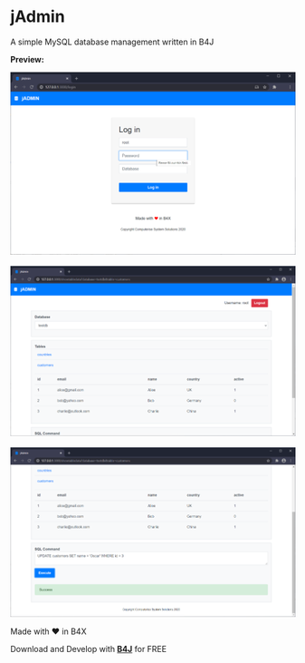 # jAdmin
A simple MySQL database management written in B4J

**Preview:**

<img src="https://github.com/pyhoon/jAdmin/blob/master/Preview/screen1.png" title="Login" /> &nbsp; 
<img src="https://github.com/pyhoon/jAdmin/blob/master/Preview/screen2.png" title="List tables" /> &nbsp; 
<img src="https://github.com/pyhoon/jAdmin/blob/master/Preview/screen3.png" title="Execute SQL statements" />

Made with ❤ in B4X

Download and Develop with **[B4J](https://www.b4x.com/b4j.html)** for FREE
